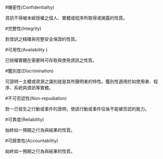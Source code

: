 
#機密性(Confidentiality)

資訊不得被未經授權之個人、實體或程序所取得或揭露的性質。


#完整性(Integrity)

對資訊之精確與完整安全保證的性質。

#可用性(Availability )

已授權實體在需要時可存取與使用資訊之性質。

#鑑別度(Discrimination)

可證明一主體或資源之識別就是其所聲明者的特性。鑑別性適用於如使用者、程序、系統與資訊等實體。



#不可否認性(Non-repudiation)

對一已發生之行動或事件的證明，使該行動或事件往後不能被否認的能力。

#可靠度(Reliability)

始終如一預期之行為與結果的性質。


#可歸責性(Accountability)

始終如一預期之行為與結果的性質。
